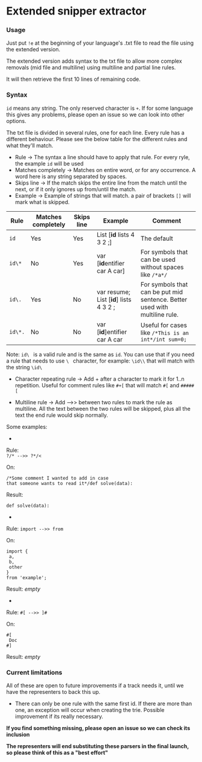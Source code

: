 # Extended snipper extractor

### Usage

Just put `!e` at the beginning of your language's .txt file to read the file using the extended version.

The extended version adds syntax to the txt file to allow more complex removals (mid file and multiline)
using multiline and partial line rules.

It will then retrieve the first 10 lines of remaining code.

### Syntax

`id` means any string. The only reserved character is `+`. If for some language this gives any problems, please open an 
issue so we can look into other options.

The txt file is divided in several rules, one for each line. Every rule has a different behaviour. Please see the below
table for the different rules and what they'll match.

* Rule -> The syntax a line should have to apply that rule. For every ryle, the example `id` will be used
* Matches completely -> Matches on entire word, or for any occurrence. A word here is any string separated by spaces.
* Skips line -> If the match skips the entire line from the match until the next, or if it only ignores up from/until the match.
* Example -> Example of strings that will match. a pair of brackets `[]` will mark what is skipped.

|  Rule  |  Matches completely  |    Skips line   |  Example                               | Comment                                                                        |
|--------|----------------------|-----------------|----------------------------------------|--------------------------------------------------------------------------------|
|  `id`  |         Yes          |        Yes      | List [**id** lists 4 3 2 ;]            | The default                                                                    |
| `id\*` |         No           |        Yes      | var [**id**entifier car A car]         | For symbols that can be used without spaces like `/*a*/`                       |
| `id\.` |         Yes          |        No       | var resume; List [**id**] lists 4 3 2 ;| For symbols that can be put mid sentence. Better used with multiline rule.     |
| `id\*.`|         No           |        No       | var [**id**]entifier car A car         | Useful for cases like `/*This is an int*/int sum=0;`

Note: `id\ ` is a valid rule and is the same as `id`. You can use that if you need a rule that needs to use `\ ` character,
for example: `\id\\` that will match with the string `\id\ `

* Character repeating rule -> Add + after a character to mark it for 1..n repetition. Useful for comment rules like
`#+[` that will match `#[` and `#####[`

* Multiline rule -> Add -->> between two rules to mark the rule as multiline. All the text between the two rules will be skipped,
plus all the text the end rule would skip normally.
  
Some examples:

* 
Rule:  
`?/* -->> ?*/<` 

On:
```
/*Some comment I wanted to add in case 
that someone wants to read it*/def solve(data):
```

Result:
```
def solve(data):
```

* 
Rule:
`import -->> from`

On:
```
import {
 a,
 b,
 other
}
from 'example';
```

Result:
*empty*

*
Rule:
`#[ -->> ]#`

On:
```
#[
 Doc
#]
```

Result: *empty* 

### Current limitations

All of these are open to future improvements if a track needs it, until we have the representers to back this up.

* There can only be one rule with the same first id. If there are more than one, an exception will occur when creating
  the trie. Possible improvement if its really necessary.

**If you find something missing, please open an issue so we can check its inclusion**

**The representers will end substituting these parsers in the final launch, so please think of this as a "best effort"**